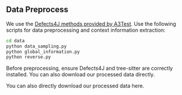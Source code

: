 ## Data Preprocess

We use the [Defects4J methods provided by A3Test](https://github.com/awsm-research/A3Test/tree/main/Defects4j%20Method). Use the following scripts for data preprocessing and context information extraction:

```sh
cd data
python data_sampling.py
python global_information.py
python reverse.py
```

Before preprocessing, ensure Defects4J and tree-sitter are correctly installed. You can also download our processed data directly.

You can also directly download our processed data here.
